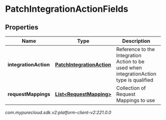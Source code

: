 # PatchIntegrationActionFields


## Properties

| Name | Type | Description | Notes |
| ------------ | ------------- | ------------- | ------------- |
| **integrationAction** | [**PatchIntegrationAction**](PatchIntegrationAction) | Reference to the Integration Action to be used when integrationAction type is qualified |  [optional] |
| **requestMappings** | [**List&lt;RequestMapping&gt;**](RequestMapping) | Collection of Request Mappings to use |  [optional] |




_com.mypurecloud.sdk.v2:platform-client-v2:221.0.0_
